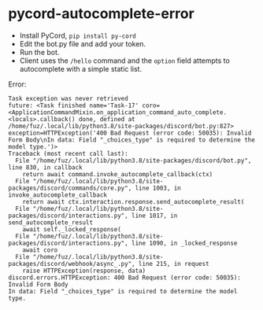 # pycord-autocomplete-error

- Install PyCord, `pip install py-cord`
- Edit the bot.py file and add your token.
- Run the bot.
- Client uses the `/hello` command and the `option` field attempts to autocomplete with a simple static list.


Error:

```
Task exception was never retrieved
future: <Task finished name='Task-17' coro=<ApplicationCommandMixin.on_application_command_auto_complete.<locals>.callback() done, defined at /home/fuz/.local/lib/python3.8/site-packages/discord/bot.py:827> exception=HTTPException('400 Bad Request (error code: 50035): Invalid Form Body\nIn data: Field "_choices_type" is required to determine the model type.')>
Traceback (most recent call last):
  File "/home/fuz/.local/lib/python3.8/site-packages/discord/bot.py", line 830, in callback
    return await command.invoke_autocomplete_callback(ctx)
  File "/home/fuz/.local/lib/python3.8/site-packages/discord/commands/core.py", line 1003, in invoke_autocomplete_callback
    return await ctx.interaction.response.send_autocomplete_result(
  File "/home/fuz/.local/lib/python3.8/site-packages/discord/interactions.py", line 1017, in send_autocomplete_result
    await self._locked_response(
  File "/home/fuz/.local/lib/python3.8/site-packages/discord/interactions.py", line 1090, in _locked_response
    await coro
  File "/home/fuz/.local/lib/python3.8/site-packages/discord/webhook/async_.py", line 215, in request
    raise HTTPException(response, data)
discord.errors.HTTPException: 400 Bad Request (error code: 50035): Invalid Form Body
In data: Field "_choices_type" is required to determine the model type.
```
